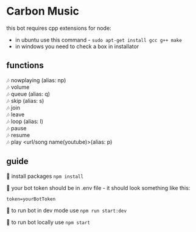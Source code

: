 # Carbon Music

this bot requires cpp extensions for node:
- in ubuntu use this command - `sudo apt-get install gcc g++ make`
- in windows you need to check a box in installator

## functions
🎶 nowplaying (alias: np)<br>
🎶 volume <number><br>
🎶 queue (alias: q)<br>
🎶 skip (alias: s)<br>
🎶 join<br>
🎶 leave<br>
🎶 loop (alias: l)<br>
🎶 pause <br>
🎶 resume<br>
🎶 play <url/song name(youtube)>(alias: p)<br>
  
## guide

👀 install packages
`npm install`

👀 your bot token should be in .env file - it should look something like this:
```css
token=yourBotToken
```

👀 to run bot in dev mode use
`npm run start:dev`

👀 to run bot locally use
`npm start`

